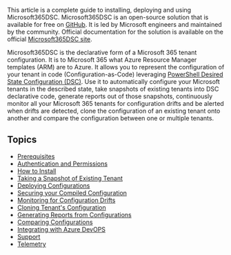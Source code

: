 This article is a complete guide to installing, deploying and using Microsoft365DSC. Microsoft365DSC is an open-source solution that is available for free on <a href="https://github.com/Microsoft/Microsoft365DSC" target="_blank">GitHub</a>. It is led by Microsoft engineers and maintained by the community. Official documentation for the solution is available on the official <a href="https://Microsoft365DSC.com" target="_blank">Microsoft365DSC site</a>.

Microsoft365DSC is the declarative form of a Microsoft 365 tenant configuration. It is to Microsoft 365 what Azure Resource Manager templates (ARM) are to Azure.  It allows you to represent the configuration of your tenant in code (Configuration-as-Code) leveraging <a href="https://docs.microsoft.com/en-us/powershell/dsc/overview/dscforengineers?view=dsc-1.1" target="_blank">PowerShell Desired State Configuration (DSC)</a>. Use it to automatically configure your Microsoft tenants in the described state, take snapshots of existing tenants into DSC declarative code, generate reports out of those snapshots, continuously monitor all your Microsoft 365 tenants for configuration drifts and be alerted when drifts are detected, clone the configuration of an existing tenant onto another and compare the configuration between one or multiple tenants.

## Topics

- [Prerequisites](../prerequisites)
- [Authentication and Permissions](../authentication-and-permissions)
- [How to Install](../how-to-install)
- [Taking a Snapshot of Existing Tenant](../snapshot-of-existing-tenant)
- [Deploying Configurations](../deploying-configurations)
- [Securing your Compiled Configuration](../securing-configurations)
- [Monitoring for Configuration Drifts](../monitoring-drifts)
- [Cloning Tenant's Configuration](../cloning-tenants)
- [Generating Reports from Configurations](../generating-reports)
- [Comparing Configurations](../comparing-configurations)
- [Integrating with Azure DevOPS](../integrating-with-azure-devops)
- [Support](../support)
- [Telemetry](../telemetry)
